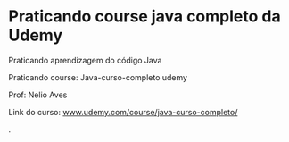 # Praticando course java completo da Udemy
Praticando aprendizagem do código Java

Praticando course: Java-curso-completo udemy 

Prof: Nelio Aves 

Link do curso:
www.udemy.com/course/java-curso-completo/


.
